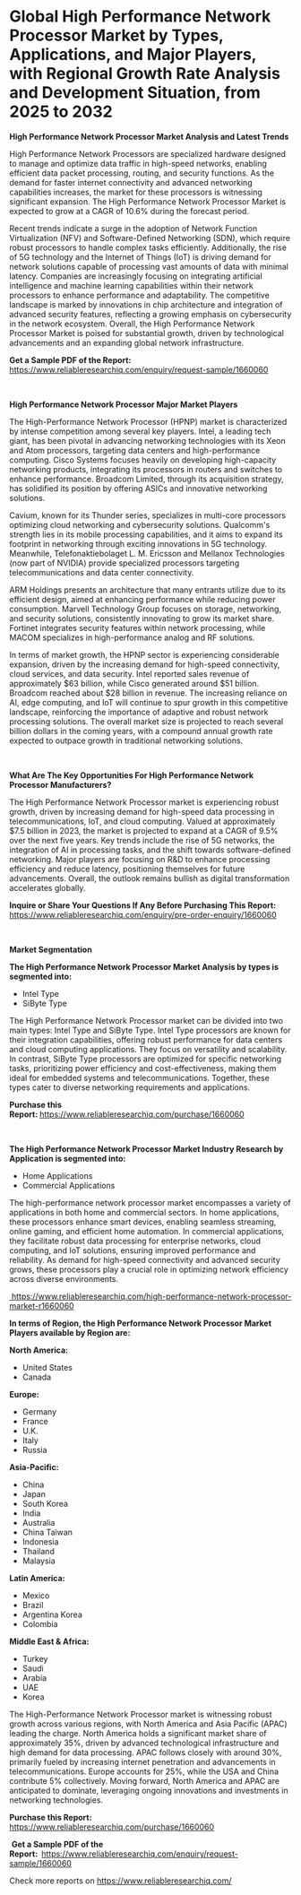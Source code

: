 <p><h1>Global High Performance Network Processor Market by Types, Applications, and Major Players, with Regional Growth Rate Analysis and Development Situation, from 2025 to 2032</h1></p><p><strong>High Performance Network Processor Market Analysis and Latest Trends</strong></p>
<p><p>High Performance Network Processors are specialized hardware designed to manage and optimize data traffic in high-speed networks, enabling efficient data packet processing, routing, and security functions. As the demand for faster internet connectivity and advanced networking capabilities increases, the market for these processors is witnessing significant expansion. The High Performance Network Processor Market is expected to grow at a CAGR of 10.6% during the forecast period. </p><p>Recent trends indicate a surge in the adoption of Network Function Virtualization (NFV) and Software-Defined Networking (SDN), which require robust processors to handle complex tasks efficiently. Additionally, the rise of 5G technology and the Internet of Things (IoT) is driving demand for network solutions capable of processing vast amounts of data with minimal latency. Companies are increasingly focusing on integrating artificial intelligence and machine learning capabilities within their network processors to enhance performance and adaptability. The competitive landscape is marked by innovations in chip architecture and integration of advanced security features, reflecting a growing emphasis on cybersecurity in the network ecosystem. Overall, the High Performance Network Processor Market is poised for substantial growth, driven by technological advancements and an expanding global network infrastructure.</p></p>
<p><strong>Get a Sample PDF of the Report:&nbsp;</strong> <a href="https://www.reliableresearchiq.com/enquiry/request-sample/1660060?utm_campaign=1082&utm_medium=2&utm_source=Github&utm_content=ia&utm_term=17012025&utm_id=high-performance-network-processor">https://www.reliableresearchiq.com/enquiry/request-sample/1660060</a></p>
<p>&nbsp;</p>
<p><strong>High Performance Network Processor Major Market Players</strong></p>
<p><p>The High-Performance Network Processor (HPNP) market is characterized by intense competition among several key players. Intel, a leading tech giant, has been pivotal in advancing networking technologies with its Xeon and Atom processors, targeting data centers and high-performance computing. Cisco Systems focuses heavily on developing high-capacity networking products, integrating its processors in routers and switches to enhance performance. Broadcom Limited, through its acquisition strategy, has solidified its position by offering ASICs and innovative networking solutions.</p><p>Cavium, known for its Thunder series, specializes in multi-core processors optimizing cloud networking and cybersecurity solutions. Qualcomm's strength lies in its mobile processing capabilities, and it aims to expand its footprint in networking through exciting innovations in 5G technology. Meanwhile, Telefonaktiebolaget L. M. Ericsson and Mellanox Technologies (now part of NVIDIA) provide specialized processors targeting telecommunications and data center connectivity.</p><p>ARM Holdings presents an architecture that many entrants utilize due to its efficient design, aimed at enhancing performance while reducing power consumption. Marvell Technology Group focuses on storage, networking, and security solutions, consistently innovating to grow its market share. Fortinet integrates security features within network processing, while MACOM specializes in high-performance analog and RF solutions.</p><p>In terms of market growth, the HPNP sector is experiencing considerable expansion, driven by the increasing demand for high-speed connectivity, cloud services, and data security. Intel reported sales revenue of approximately $63 billion, while Cisco generated around $51 billion. Broadcom reached about $28 billion in revenue. The increasing reliance on AI, edge computing, and IoT will continue to spur growth in this competitive landscape, reinforcing the importance of adaptive and robust network processing solutions. The overall market size is projected to reach several billion dollars in the coming years, with a compound annual growth rate expected to outpace growth in traditional networking solutions.</p></p>
<p>&nbsp;</p>
<p><strong>What Are The Key Opportunities For High Performance Network Processor Manufacturers?</strong></p>
<p><p>The High Performance Network Processor market is experiencing robust growth, driven by increasing demand for high-speed data processing in telecommunications, IoT, and cloud computing. Valued at approximately $7.5 billion in 2023, the market is projected to expand at a CAGR of 9.5% over the next five years. Key trends include the rise of 5G networks, the integration of AI in processing tasks, and the shift towards software-defined networking. Major players are focusing on R&D to enhance processing efficiency and reduce latency, positioning themselves for future advancements. Overall, the outlook remains bullish as digital transformation accelerates globally.</p></p>
<p><strong>Inquire or Share Your Questions If Any Before Purchasing This Report:</strong> <a href="https://www.reliableresearchiq.com/enquiry/pre-order-enquiry/1660060?utm_campaign=1082&utm_medium=2&utm_source=Github&utm_content=ia&utm_term=17012025&utm_id=high-performance-network-processor">https://www.reliableresearchiq.com/enquiry/pre-order-enquiry/1660060</a></p>
<p>&nbsp;</p>
<p><strong>Market Segmentation</strong></p>
<p><strong>The High Performance Network Processor Market Analysis by types is segmented into:</strong></p>
<p><ul><li>Intel Type</li><li>SiByte Type</li></ul></p>
<p><p>The High Performance Network Processor market can be divided into two main types: Intel Type and SiByte Type. Intel Type processors are known for their integration capabilities, offering robust performance for data centers and cloud computing applications. They focus on versatility and scalability. In contrast, SiByte Type processors are optimized for specific networking tasks, prioritizing power efficiency and cost-effectiveness, making them ideal for embedded systems and telecommunications. Together, these types cater to diverse networking requirements and applications.</p></p>
<p><strong>Purchase this Report:&nbsp;</strong><a href="https://www.reliableresearchiq.com/purchase/1660060?utm_campaign=1082&utm_medium=2&utm_source=Github&utm_content=ia&utm_term=17012025&utm_id=high-performance-network-processor">https://www.reliableresearchiq.com/purchase/1660060</a></p>
<p>&nbsp;</p>
<p><strong>The High Performance Network Processor Market Industry Research by Application is segmented into:</strong></p>
<p><ul><li>Home Applications</li><li>Commercial Applications</li></ul></p>
<p><p>The high-performance network processor market encompasses a variety of applications in both home and commercial sectors. In home applications, these processors enhance smart devices, enabling seamless streaming, online gaming, and efficient home automation. In commercial applications, they facilitate robust data processing for enterprise networks, cloud computing, and IoT solutions, ensuring improved performance and reliability. As demand for high-speed connectivity and advanced security grows, these processors play a crucial role in optimizing network efficiency across diverse environments.</p></p>
<p><a href="https://www.reliableresearchiq.com/high-performance-network-processor-market-r1660060?utm_campaign=1082&utm_medium=2&utm_source=Github&utm_content=ia&utm_term=17012025&utm_id=high-performance-network-processor">&nbsp;https://www.reliableresearchiq.com/high-performance-network-processor-market-r1660060</a></p>
<p><strong>In terms of Region, the High Performance Network Processor Market Players available by Region are:</strong></p>
<p>
    <p> <strong> North America: </strong>
        <ul>
            <li>United States</li>
            <li>Canada</li>
        </ul>
        </p> 
    <p> <strong> Europe: </strong>
        <ul>
            <li>Germany</li>
            <li>France</li>
            <li>U.K.</li>
            <li>Italy</li>
            <li>Russia</li>
        </ul>
        </p> 
    <p> <strong> Asia-Pacific: </strong>
        <ul>
            <li>China</li>
            <li>Japan</li>
            <li>South Korea</li>
            <li>India</li>
            <li>Australia</li>
            <li>China Taiwan</li>
            <li>Indonesia</li>
            <li>Thailand</li>
            <li>Malaysia</li>
        </ul>
        </p> 
    <p> <strong> Latin America: </strong>
        <ul>
            <li>Mexico</li>
            <li>Brazil</li>
            <li>Argentina Korea</li>
            <li>Colombia</li>
        </ul>
        </p> 
    <p> <strong> Middle East & Africa: </strong>
        <ul>
            <li>Turkey</li>
            <li>Saudi</li>
            <li>Arabia</li>
            <li>UAE</li>
            <li>Korea</li>
        </ul>
    </p>
    </p>
<p><p>The High-Performance Network Processor market is witnessing robust growth across various regions, with North America and Asia Pacific (APAC) leading the charge. North America holds a significant market share of approximately 35%, driven by advanced technological infrastructure and high demand for data processing. APAC follows closely with around 30%, primarily fueled by increasing internet penetration and advancements in telecommunications. Europe accounts for 25%, while the USA and China contribute 5% collectively. Moving forward, North America and APAC are anticipated to dominate, leveraging ongoing innovations and investments in networking technologies.</p></p>
<p><strong>Purchase this Report: </strong><a href="https://www.reliableresearchiq.com/purchase/1660060?utm_campaign=1082&utm_medium=2&utm_source=Github&utm_content=ia&utm_term=17012025&utm_id=high-performance-network-processor">https://www.reliableresearchiq.com/purchase/1660060</a></p>
<p>&nbsp;<strong>Get a Sample PDF of the Report:&nbsp;&nbsp;</strong><a href="https://www.reliableresearchiq.com/enquiry/request-sample/1660060?utm_campaign=1082&utm_medium=2&utm_source=Github&utm_content=ia&utm_term=17012025&utm_id=high-performance-network-processor">https://www.reliableresearchiq.com/enquiry/request-sample/1660060</a></p>
<p><strong></strong></p>
<p>Check more reports on <a href="https://www.reliableresearchiq.com/?utm_campaign=1082&utm_medium=2&utm_source=Github&utm_content=ia&utm_term=17012025&utm_id=high-performance-network-processor">https://www.reliableresearchiq.com/</a></p>